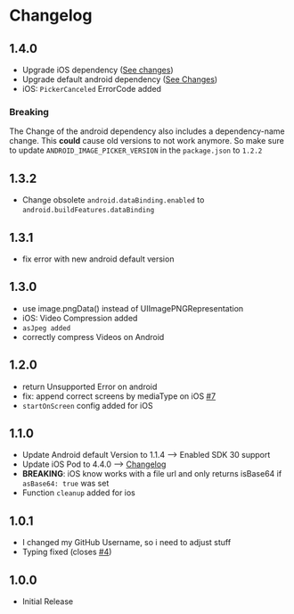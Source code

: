 # Changelog

## 1.4.0
- Upgrade iOS dependency ([See changes](https://github.com/Yummypets/YPImagePicker/releases/tag/4.5.0))
- Upgrade default android dependency ([See Changes](https://github.com/ParkSangGwon/TedImagePicker/releases/tag/1.2.2))
- iOS: `PickerCanceled` ErrorCode added

### Breaking
The Change of the android dependency also includes a dependency-name change. This **could** cause old versions to not work anymore. So make sure to update `ANDROID_IMAGE_PICKER_VERSION` in the `package.json` to `1.2.2`

## 1.3.2
- Change obsolete `android.dataBinding.enabled` to `android.buildFeatures.dataBinding`

## 1.3.1
- fix error with new android default version

## 1.3.0
- use image.pngData() instead of UIImagePNGRepresentation
- iOS: Video Compression added
- `asJpeg added`
- correctly compress Videos on Android

## 1.2.0
- return Unsupported Error on android
- fix: append correct screens by mediaType on iOS [#7](https://github.com/EinfachHans/cordova-plugin-advanced-imagepicker/issues/7)
- `startOnScreen` config added for iOS

## 1.1.0
- Update Android default Version to 1.1.4 --> Enabled SDK 30 support
- Update iOS Pod to 4.4.0 --> [Changelog](https://github.com/Yummypets/YPImagePicker/releases)
- **BREAKING**: iOS know works with a file url and only returns isBase64 if `asBase64: true` was set
- Function `cleanup` added for ios


## 1.0.1
- I changed my GitHub Username, so i need to adjust stuff
- Typing fixed (closes [#4](https://github.com/EinfachHans/cordova-plugin-advanced-imagepicker/issues/4))

## 1.0.0
- Initial Release
